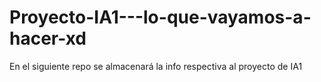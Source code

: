 # Proyecto-IA1---lo-que-vayamos-a-hacer-xd
En el siguiente repo se almacenará la info respectiva al proyecto de IA1
